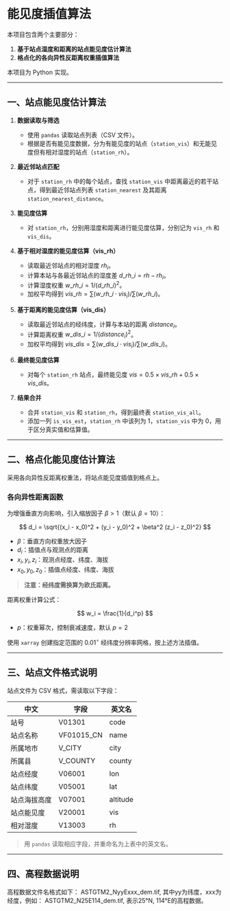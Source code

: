 # 能见度插值算法

本项目包含两个主要部分：

1. **基于站点湿度和距离的站点能见度估计算法**
2. **格点化的各向异性反距离权重插值算法**

本项目为 Python 实现。

---

## 一、站点能见度估计算法

1. **数据读取与筛选**
   - 使用 `pandas` 读取站点列表（CSV 文件）。
   - 根据是否有能见度数据，分为有能见度的站点（`station_vis`）和无能见度但有相对湿度的站点（`station_rh`）。

2. **最近邻站点匹配**
   - 对于 `station_rh` 中的每个站点，查找 `station_vis` 中距离最近的若干站点，得到最近邻站点列表 `station_nearest` 及其距离 `station_nearest_distance`。

3. **能见度估算**
   - 对 `station_rh`，分别用湿度和距离进行能见度估算，分别记为 `vis_rh` 和 `vis_dis`。

4. **基于相对湿度的能见度估算（vis_rh）**
   - 读取最近邻站点的相对湿度 $rh_i$。
   - 计算本站与各最近邻站点的湿度差 $d\_rh\_i = rh - rh_i$。
   - 计算湿度权重 $w\_rh\_i = 1/(d\_rh\_i)^2$。
   - 加权平均得到 $vis\_rh = \sum(w\_rh\_i \cdot vis_i) / \sum(w\_rh\_i)$。

5. **基于距离的能见度估算（vis_dis）**
   - 读取最近邻站点的经纬度，计算与本站的距离 $distance_i$。
   - 计算距离权重 $w\_dis\_i = 1/(distance_i)^2$。
   - 加权平均得到 $vis\_dis = \sum(w\_dis\_i \cdot vis_i) / \sum(w\_dis\_i)$。

6. **最终能见度估算**
   - 对每个 `station_rh` 站点，最终能见度 $vis = 0.5 \times vis\_rh + 0.5 \times vis\_dis$。

7. **结果合并**
   - 合并 `station_vis` 和 `station_rh`，得到最终表 `station_vis_all`。
   - 添加一列 `is_vis_est`，`station_rh` 中该列为 1，`station_vis` 中为 0，用于区分真实值和估算值。

---

## 二、格点化能见度估计算法

采用各向异性反距离权重法，将站点能见度插值到格点上。

### 各向异性距离函数

为增强垂直方向影响，引入缩放因子 $\beta > 1$（默认 $\beta=10$）：

$$
d_i = \sqrt{(x_i - x_0)^2 + (y_i - y_0)^2 + \beta^2 (z_i - z_0)^2}
$$

- $\beta$：垂直方向权重放大因子
- $d_i$：插值点与观测点的距离
- $x_i, y_i, z_i$：观测点经度、纬度、海拔
- $x_0, y_0, z_0$：插值点经度、纬度、海拔

> **注意：经纬度需换算为欧氏距离。**

距离权重计算公式：

$$
w_i = \frac{1}{d_i^p}
$$

- $p$：权重幂次，控制衰减速度，默认 $p=2$

使用 `xarray` 创建指定范围的 $0.01^\circ$ 经纬度分辨率网格，按上述方法插值。

---

## 三、站点文件格式说明

站点文件为 CSV 格式，需读取以下字段：

| 中文         | 字段        | 英文名    |
|--------------|-------------|-----------|
| 站号         | V01301      | code      |
| 站点名称     | VF01015_CN  | name      |
| 所属地市     | V_CITY      | city      |
| 所属县       | V_COUNTY    | county    |
| 站点经度     | V06001      | lon       |
| 站点纬度     | V05001      | lat       |
| 站点海拔高度 | V07001      | altitude  |
| 站点能见度   | V20001      | vis       |
| 相对湿度     | V13003      | rh        |

> 用 `pandas` 读取相应字段，并重命名为上表中的英文名。

---

## 四、高程数据说明

高程数据文件名格式如下：
ASTGTM2_NyyExxx_dem.tif, 其中yy为纬度，xxx为经度，例如：
ASTGTM2_N25E114_dem.tif, 表示25°N, 114°E的高程数据。